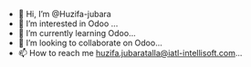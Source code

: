 - 👋 Hi, I’m @Huzifa-jubara
- 👀 I’m interested in Odoo ...
- 🌱 I’m currently learning Odoo...
- 💞️ I’m looking to collaborate on Odoo...
- 📫 How to reach me huzifa.jubaratalla@iatl-intellisoft.com...

<!---
Huzifa-jubara/Huzifa-jubara is a ✨ special ✨ repository because its `README.md` (this file) appears on your GitHub profile.
You can click the Preview link to take a look at your changes.
--->
